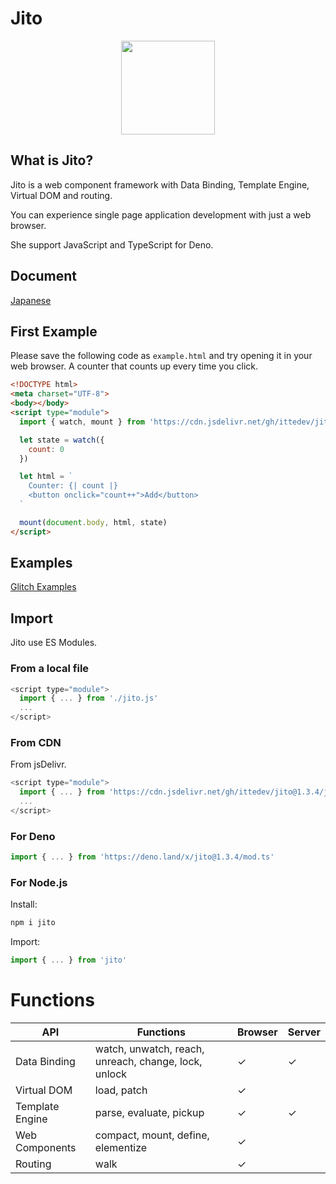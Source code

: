 # Jito

<p align="center"><img src="https://xs447853.xsrv.jp/jito.png" width="150" height="150"></p>

## What is Jito?

Jito is a web component framework with Data Binding, Template Engine, Virtual DOM and routing.

You can experience single page application development with just a web browser.

She support JavaScript and TypeScript for Deno.

## Document

[Japanese](https://zenn.dev/itte/books/5ce6aac9166aed)

## First Example

Please save the following code as `example.html` and try opening it in your web browser. A counter that counts up every time you click.

```html
<!DOCTYPE html>
<meta charset="UTF-8">
<body></body>
<script type="module">
  import { watch, mount } from 'https://cdn.jsdelivr.net/gh/ittedev/jito@1.3.4/jito.js'

  let state = watch({
    count: 0
  })

  let html = `
    Counter: {| count |}
    <button onclick="count++">Add</button>
  `

  mount(document.body, html, state)
</script>
```

## Examples

[Glitch Examples](https://glitch.com/@ittedev/jito-examples)

## Import

Jito use ES Modules.

### From a local file

```js
<script type="module">
  import { ... } from './jito.js'
  ...
</script>
```

### From CDN

From jsDelivr.

```js
<script type="module">
  import { ... } from 'https://cdn.jsdelivr.net/gh/ittedev/jito@1.3.4/jito.js'
  ...
</script>
```

### For Deno

```ts
import { ... } from 'https://deno.land/x/jito@1.3.4/mod.ts'
```

### For Node.js

Install:

```sh
npm i jito
```

Import:

```ts
import { ... } from 'jito'
```


# Functions

| API | Functions | Browser | Server |
| --- | --- | --- | --- |
| Data Binding | watch, unwatch, reach, unreach, change, lock, unlock | ✓ | ✓ |
| Virtual DOM | load, patch | ✓ |  |
| Template Engine | parse, evaluate, pickup | ✓ | ✓ |
| Web Components | compact, mount, define, elementize | ✓ |  |
| Routing | walk | ✓ |  |
